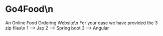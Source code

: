 # Go4Food\n
An Online Food Ordering Website\n
For your ease we have provided the 3 zip files\n
1 --> Jsp
2 --> Spring boot
3 --> Angular

